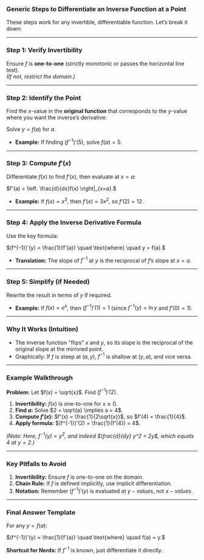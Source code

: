 ### **Generic Steps to Differentiate an Inverse Function at a Point**  

These steps work for any invertible, differentiable function. Let’s break it down:

---

### **Step 1: Verify Invertibility**  
Ensure $f$ is **one-to-one** (strictly monotonic or passes the horizontal line test).  
*(If not, restrict the domain.)*

---

### **Step 2: Identify the Point**  
Find the $x$-value in the **original function** that corresponds to the $y$-value where you want the inverse’s derivative:  

$`\text{Solve } y = f(a) \text{ for } a.`$

- **Example:** If finding $(f^{-1})'(5)$, solve $f(a) = 5$.

---

### **Step 3: Compute $f'(x)$**  
Differentiate $`f(x)`$ to find $`f'(x)`$, then evaluate at $`x = a`$:  

$`f'(a) = \left. \frac{d}{dx}f(x) \right|_{x=a}.`$

- **Example:** If $f(x) = x^3$, then $f'(x) = 3x^2$, so $f'(2) = 12$.

---

### **Step 4: Apply the Inverse Derivative Formula**  
Use the key formula:  

$`(f^{-1})'(y) = \frac{1}{f'(a)} \quad \text{where} \quad y = f(a).`$
  
- **Translation:** The slope of $`f^{-1}`$ at $y$ is the reciprocal of $f$’s slope at $x = a$.

---

### **Step 5: Simplify (if Needed)**  
Rewrite the result in terms of $y$ if required.  
- **Example:** If $`f(x) = e^x`$, then $`(f^{-1})'(1) = 1`$ (since $`f^{-1}(y) = \ln y`$ and $f'(0) = 1$).

---

### **Why It Works (Intuition)**  
- The inverse function "flips" $x$ and $y$, so its slope is the reciprocal of the original slope at the mirrored point.  
- Graphically: If $f$ is steep at $`(a, y)`$, $`f^{-1}`$ is shallow at $(y, a)$, and vice versa.

---

### **Example Walkthrough**  
**Problem:** Let $`f(x) = \sqrt{x}`$. Find $`(f^{-1})'(2)`$.  

1. **Invertibility:** $f(x)$ is one-to-one for $x \geq 0$.  
2. **Find $a$:** Solve $`2 = \sqrt{a} \implies a = 4`$.  
3. **Compute $`f'(x)`$:** $`f'(x) = \frac{1}{2\sqrt{x}}`$, so $`f'(4) = \frac{1}{4}`$.  
4. **Apply formula:** $`(f^{-1})'(2) = \frac{1}{f'(4)} = 4`$.  

*(Note: Here, $`f^{-1}(y) = y^2`$, and indeed $`\frac{d}{dy} y^2 = 2y`$, which equals $4$ at $y = 2$.)*  

---

### **Key Pitfalls to Avoid**  
1. **Invertibility:** Ensure $f$ is one-to-one on the domain.  
2. **Chain Rule:** If $f$ is defined implicitly, use implicit differentiation.  
3. **Notation:** Remember $`(f^{-1})'(y)`$ is evaluated at $y-values$, not $x-values$.  

---

### **Final Answer Template**  
For any $y = f(a)$:  

$`(f^{-1})'(y) = \frac{1}{f'(a)} \quad \text{where} \quad f(a) = y.`$
  

**Shortcut for Nerds:** If $f^{-1}$ is known, just differentiate it directly.